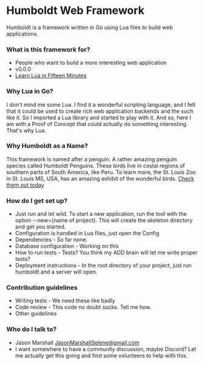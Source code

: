 # Humboldt Web Framework #

Humboldt is a framework written in Go using Lua files to build web applications.

### What is this framework for? ###

* People who want to build a more interesting web application
* v0.0.0
* [Learn Lua in Fifteen Minutes](http://tylerneylon.com/a/learn-lua/)

### Why Lua in Go? ###

I don't mind me some Lua.  I find it a wonderful scripting language, and I felt that it could be used to create rich web application backends and the such like it.  So I imported a Lua library and started to play with it.  And so, here I am with a Proof of Concept that could actually do something interesting.  That's why Lua.

### Why Humboldt as a Name? ###

This framework is named after a penguin.  A rather amazing penguin species called Humboldt Penguins.  These birds live in costal regions of southern parts of South America, like Peru.  To learn more, the St. Louis Zoo in St. Louis MS, USA, has an amazing exhibit of the wonderful birds.  [Check them out today](https://www.stlzoo.org/animals/abouttheanimals/birds/penguins/humboldtpenguin)

### How do I get set up? ###

* Just run and let wild.  To start a new application, run the tool with the option --new={name of project}.  This will create the skeleton directory and get you started.
* Configuration is handled in Lua files, just open the Config
* Dependencies - So far none.
* Database configuration - Working on this
* How to run tests - Tests?  You think my ADD brain will let me write proper tests?
* Deployment instructions - In the root directory of your project, just run humboldt and a server will open.

### Contribution guidelines ###

* Writing tests - We need these like badly
* Code review - This code no doubt sucks.  Tell me how.
* Other guidelines

### Who do I talk to? ###

* Jason Marshall <JasonMarshallSelene@gmail.com>
* I want somewhere to have a community discussion, maybe Discord?  Let me actually get this going and find some volunteers to help with this.

